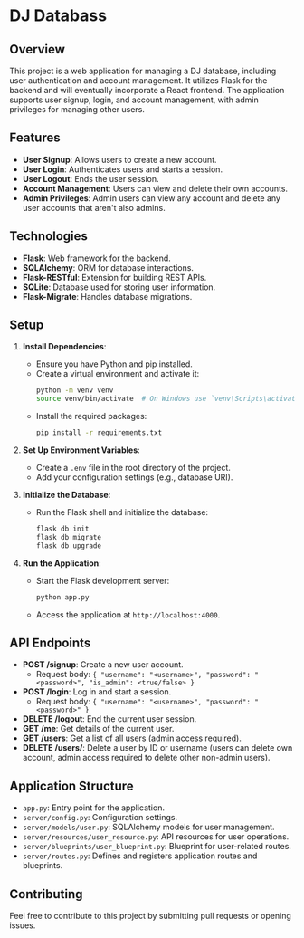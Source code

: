 # DJ Databass

## Overview

This project is a web application for managing a DJ database, including user authentication and account management. It utilizes Flask for the backend and will eventually incorporate a React frontend. The application supports user signup, login, and account management, with admin privileges for managing other users.

## Features

- **User Signup**: Allows users to create a new account.
- **User Login**: Authenticates users and starts a session.
- **User Logout**: Ends the user session.
- **Account Management**: Users can view and delete their own accounts.
- **Admin Privileges**: Admin users can view any account and delete any user accounts that aren't also admins.

## Technologies

- **Flask**: Web framework for the backend.
- **SQLAlchemy**: ORM for database interactions.
- **Flask-RESTful**: Extension for building REST APIs.
- **SQLite**: Database used for storing user information.
- **Flask-Migrate**: Handles database migrations.

## Setup

1. **Install Dependencies**:
   - Ensure you have Python and pip installed.
   - Create a virtual environment and activate it:
     ```bash
     python -m venv venv
     source venv/bin/activate  # On Windows use `venv\Scripts\activate`
     ```
   - Install the required packages:
     ```bash
     pip install -r requirements.txt
     ```

2. **Set Up Environment Variables**:
   - Create a `.env` file in the root directory of the project.
   - Add your configuration settings (e.g., database URI).

3. **Initialize the Database**:
   - Run the Flask shell and initialize the database:
     ```bash
     flask db init
     flask db migrate
     flask db upgrade
     ```

4. **Run the Application**:
   - Start the Flask development server:
     ```bash
     python app.py
     ```
   - Access the application at `http://localhost:4000`.

## API Endpoints

- **POST /signup**: Create a new user account.
  - Request body: `{ "username": "<username>", "password": "<password>", "is_admin": <true/false> }`
- **POST /login**: Log in and start a session.
  - Request body: `{ "username": "<username>", "password": "<password>" }`
- **DELETE /logout**: End the current user session.
- **GET /me**: Get details of the current user.
- **GET /users**: Get a list of all users (admin access required).
- **DELETE /users/<identifier>**: Delete a user by ID or username (users can delete own account, admin access required to delete other non-admin users).

## Application Structure

- `app.py`: Entry point for the application.
- `server/config.py`: Configuration settings.
- `server/models/user.py`: SQLAlchemy models for user management.
- `server/resources/user_resource.py`: API resources for user operations.
- `server/blueprints/user_blueprint.py`: Blueprint for user-related routes.
- `server/routes.py`: Defines and registers application routes and blueprints.

## Contributing

Feel free to contribute to this project by submitting pull requests or opening issues.
